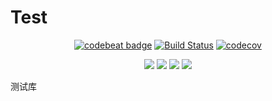 # Test

<div align="center">

[![codebeat badge](https://codebeat.co/badges/4d281d68-3d40-4228-865d-e280c7703eaf)](https://codebeat.co/projects/github-com-liuyib-opensource-test-master)
[![Build Status](https://travis-ci.org/liuyib/openSource-test.svg?branch=master)](https://travis-ci.org/liuyib/openSource-test)
[![codecov](https://codecov.io/gh/liuyib/openSource-test/branch/master/graph/badge.svg)](https://codecov.io/gh/liuyib/openSource-test)

[![](https://img.shields.io/npm/dt/opensource-test.svg)](https://www.npmjs.com/package/opensource-test)
[![](https://img.shields.io/npm/v/opensource-test.svg?colorB=blue)](https://www.npmjs.com/package/opensource-test)
[![](https://img.shields.io/badge/author-liuyib-orange.svg)](https://img.shields.io/badge/author-liuyib-orange.svg)
[![](https://img.shields.io/github/license/liuyib/openSource-test.svg)](https://github.com/liuyib/openSource-test/blob/master/LICENSE)

</div>

测试库

